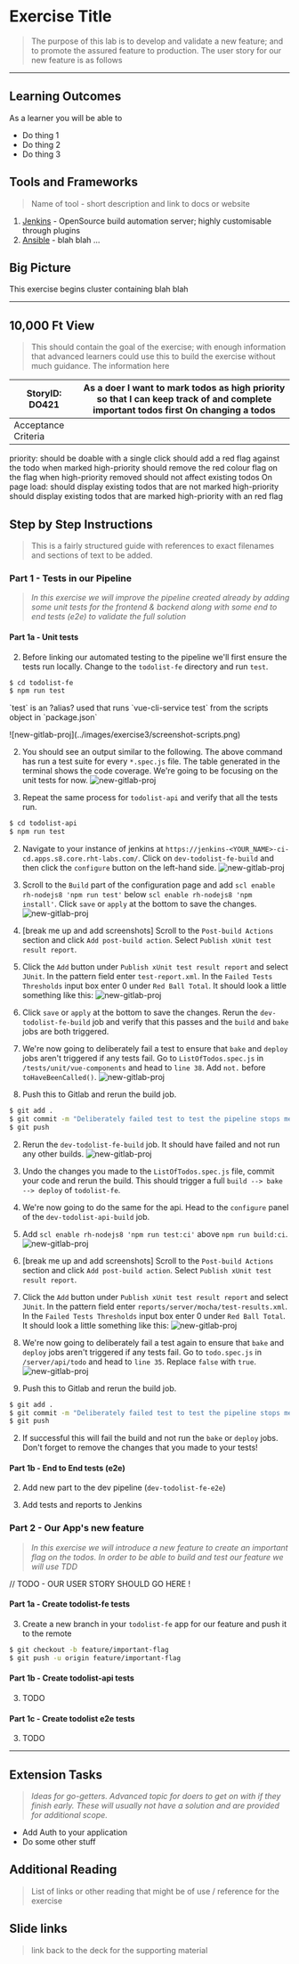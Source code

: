 # Exercise Title

> The purpose of this lab is to develop and validate a new feature; and to promote the assured feature to production. The user story for our new feature is as follows
_____

## Learning Outcomes
As a learner you will be able to
- Do thing 1
- Do thing 2
- Do thing 3

## Tools and Frameworks
> Name of tool - short description and link to docs or website

1. [Jenkins](https://jenkins.io/) - OpenSource build automation server; highly customisable through plugins
1. [Ansible]() - blah blah ...

## Big Picture
This exercise begins cluster containing blah blah

_____

## 10,000 Ft View
> This should contain the goal of the exercise; with enough information that advanced learners could use this to build the exercise without much guidance. The information here

StoryID: DO421 | As a doer I want to mark todos as high priority so that I can keep track of and complete important todos first  On changing a todos
-------------  | -------------
Acceptance Criteria | 
priority: 
    should be doable with a single click
    should add a red flag against the todo when marked high-priority
    should remove the red colour flag on the flag when high-priority removed
    should not affect existing todos
On page load: 
    should display existing todos that are not marked high-priority 
    should display existing todos that are marked high-priority with an red flag

## Step by Step Instructions
> This is a fairly structured guide with references to exact filenames and sections of text to be added.

### Part 1 - Tests in our Pipeline 
> _In this exercise we will improve the pipeline created already by adding some unit tests for the frontend & backend along with some end to end tests (e2e) to validate the full solution_

#### Part 1a - Unit tests

<!-- 2. TODO - show tests running locally etc (fe and api) -->
2. Before linking our automated testing to the pipeline we'll first ensure the tests run locally. Change to the `todolist-fe` directory and run `test`.  
```bash
$ cd todolist-fe
$ npm run test
```
<p class="tip" > 
`test` is an ?alias? used that runs `vue-cli-service test` from the scripts object in `package.json`
</p>
![new-gitlab-proj](../images/exercise3/screenshot-scripts.png)

2. You should see an output similar to the following. The above command has run a test suite for every `*.spec.js` file. The table generated in the terminal shows the code coverage. We're going to be focusing on the unit tests for now.
![new-gitlab-proj](../images/exercise3/test-run-locally.png)

2. Repeat the same process for `todolist-api` and verify that all the tests run.
```bash
$ cd todolist-api
$ npm run test
```

2. Navigate to your instance of jenkins at `https://jenkins-<YOUR_NAME>-ci-cd.apps.s8.core.rht-labs.com/`. 
Click on `dev-todolist-fe-build` and then click the `configure` button on the left-hand side.
![new-gitlab-proj](../images/exercise3/jenkins-configure-job.png)

2. Scroll to the `Build` part of the configuration page and add `scl enable rh-nodejs8 'npm run test'` below `scl enable rh-nodejs8 'npm install'`. Click `save` or `apply` at the bottom to save the changes.
![new-gitlab-proj](../images/exercise3/jenkins-build-step.png)

2. [break me up and add screenshots] Scroll to the `Post-build Actions` section and click `Add post-build action`. Select `Publish xUnit test result report`.

2. Click the `Add` button under `Publish xUnit test result report` and select `JUnit`. In the pattern field enter `test-report.xml`. In the `Failed Tests Thresholds`  input box enter 0 under `Red Ball Total`. It should look a little something like this:
![new-gitlab-proj](../images/exercise3/post-build-actions.png)

2. Click `save` or `apply` at the bottom to save the changes. Rerun the `dev-todolist-fe-build` job and verify that this passes and the `build` and `bake` jobs are both triggered.

2. We're now going to deliberately fail a test to ensure that `bake` and `deploy` jobs aren't triggered if any tests fail. Go to `ListOfTodos.spec.js` in `/tests/unit/vue-components` and head to `line 38`. Add `not.` before `toHaveBeenCalled()`.
![new-gitlab-proj](../images/exercise3/change-test-to-fail.png)

2. Push this to Gitlab and rerun the build job.
```bash
$ git add .
$ git commit -m "Deliberately failed test to test the pipeline stops me deploying broken code"
$ git push
```

2. Rerun the `dev-todolist-fe-build` job. It should have failed and not run any other builds. 
![new-gitlab-proj](../images/exercise3/jenkins-with-failing-build.png)

2. Undo the changes you made to the `ListOfTodos.spec.js` file, commit your code and rerun the build. This should trigger a full `build --> bake --> deploy` of `todolist-fe`.

2. We're now going to do the same for the api. Head to the `configure` panel of the `dev-todolist-api-build` job. 

2. Add `scl enable rh-nodejs8 'npm run test:ci'` above `npm run build:ci`.
![new-gitlab-proj](../images/exercise3/api-build-step.png)

2. [break me up and add screenshots] Scroll to the `Post-build Actions` section and click `Add post-build action`. Select `Publish xUnit test result report`.

2. Click the `Add` button under `Publish xUnit test result report` and select `JUnit`. In the pattern field enter `reports/server/mocha/test-results.xml`. In the `Failed Tests Thresholds`  input box enter 0 under `Red Ball Total`. It should look a little something like this:
![new-gitlab-proj](../images/exercise3/api-post-build.png)

2. We're now going to deliberately fail a test again to ensure that `bake` and `deploy` jobs aren't triggered if any tests fail. Go to `todo.spec.js` in `/server/api/todo` and head to `line 35`. Replace `false` with `true`. 
![new-gitlab-proj](../images/exercise3/api-fail-build.png)

2. Push this to Gitlab and rerun the build job.
```bash
$ git add .
$ git commit -m "Deliberately failed test to test the pipeline stops me deploying broken code"
$ git push
```

2. If successful this will fail the build and not run the `bake` or `deploy` jobs. Don't forget to remove the changes that you made to your tests!


<!-- 2. TODO - add tests to jenkins with screenshots etc. -->

#### Part 1b - End to End tests (e2e)

2. Add new part to the dev pipeline (`dev-todolist-fe-e2e`)

2. Add tests and reports to Jenkins

### Part 2 - Our App's new feature
> _In this exercise we will introduce a new feature to create an important flag on the todos. In order to be able to build and test our feature we will use TDD_

// TODO - OUR USER STORY SHOULD GO HERE !

#### Part 1a - Create todolist-fe tests

3. Create a new branch in your `todolist-fe` app for our feature and push it to the remote
```bash
$ git checkout -b feature/important-flag
$ git push -u origin feature/important-flag
```

#### Part 1b - Create todolist-api tests

3. TODO

#### Part 1c - Create todolist e2e tests

3. TODO

_____

## Extension Tasks
> _Ideas for go-getters. Advanced topic for doers to get on with if they finish early. These will usually not have a solution and are provided for additional scope._

 - Add Auth to your application
 - Do some other stuff

## Additional Reading
> List of links or other reading that might be of use / reference for the exercise

## Slide links
> link back to the deck for the supporting material